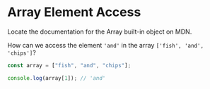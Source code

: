 # Array Element Access

Locate the documentation for the Array built-in object on MDN.

How can we access the element `'and'` in the array `['fish', 'and', 'chips']`?

```javascript
const array = ["fish", "and", "chips"];

console.log(array[1]); // 'and'
```
